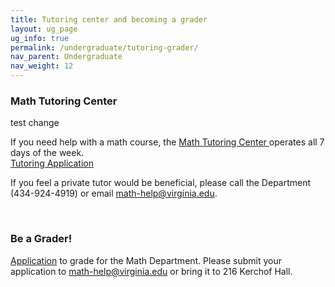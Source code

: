 ```yaml
---
title: Tutoring center and becoming a grader
layout: ug_page
ug_info: true
permalink: /undergraduate/tutoring-grader/
nav_parent: Undergraduate
nav_weight: 12
---
```

<h3>Math Tutoring Center</h3>
test change
<p>If you need help with a math course, the <a href="http://people.virginia.edu/~psb7p/MTCsch.html">Math Tutoring Center</a><a href="http://people.virginia.edu/~psb7p/MTCsch.html"> </a>operates all 7 days of the week.<br />
<a href="{{ site.url }}/undergraduate/docs/TutoringApplication_0_0_0 (1).docx">Tutoring Application</a></p>

<p>If you feel a private tutor would be beneficial, please call the Department (434-924-4919) or email <a href="mailto:math-help@virginia.edu">math-help@virginia.edu</a>.</p>

<p>&nbsp;</p>

<h3>Be a Grader!</h3>

<p><a href="{{ site.url }}/undergraduate/docs/Grader App.pdf">Application</a>&nbsp;to grade for the Math Department. Please submit your application to <a href="mailto:math-help@virginia.edu">math-help@virginia.edu</a> or bring it to 216 Kerchof Hall.</p>

<p>&nbsp;</p>
